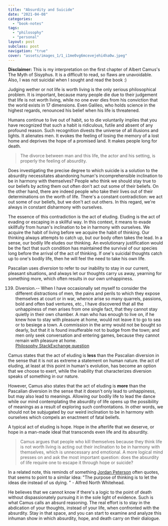 ```yaml
---
title: "Absurdity and Suicide"
date: "2021-04-08"
categories:
  - "book-notes"
tags:
  - "philosophy"
  - "personal"
layout: post
subclass: post
navigation: "true"
cover: "assets/images_1/1_i1me0vg6mcevejehi4ha0w.jpeg"
---
```


**Disclaimer:** This is my interpretation on the first chapter of Albert Camus's The Myth of Sisyphus. It is a difficult to read, so flaws are unavoidable. Also, I was not suicidal when I sought and read the book :)

Judging wether or not life is worth living is the only serious philosophical problem. It is important, because many people die due to their judgement that life is not worth living, while no one ever dies from his conviction that the world exists in 17 dimensions. Even Galileo, who holds science in the highest regards, renounced his belief when his life is threatened.

Humans continue to live out of habit, so to die voluntarily implies that you have recognized that such a habit is ridiculous, futile and absent of any profound reason. Such recognition divests the universe of all illusions and lights. It alienates men. It evokes the feeling of losing the memory of a lost home and deprives the hope of a promised land. It makes people long for death.

> The divorce between man and this life, the actor and his setting, is properly the feeling of absurdity.

Does investigating the precise degree to which suicide is a solution to the absurdity necessitates abandoning human's incomprehensible inclination to be in harmony with themselves? People who think we should stay true to our beliefs by acting them out often don't act out some of their beliefs. On the other hand, there are indeed people who take their lives out of their determinations on the worth of life. There's a constant contradiction: we act out some of our beliefs, but we don't act out others. In this regard, we're always in constant disharmony with ourselves.

The essence of this contradiction is the act of eluding. Eluding is the act of evading or escaping in a skillful way. In this context, it means to evade skillfully from hunan's inclination to be in harmony with ourselves. We acquire the habit of living before we acquire the habit of thinking. Our thinking always attempts to catch up, but our body often takes the lead. In a sense, our bodily life eludes our thinking. An evolutionary justification would be the fact that such condition has maintained the survival of our species long before the arrival of the act of thinking. If one's suicidal thoughts catch up to one's bodily life, then he will feel the need to take his own life.

Pascalian uses _diversion_ to refer to our inability to stay in our current, pleasant situations, and always let our thoughts carry us away, yearning for something more, which often results in our own unhappiness.

139. Diversion.-- When I have occasionally set myself to consider the different distractions of men, the pains and perils to which they expose themselves at court or in war, whence arise so many quarrels, passions, bold and often bad ventures, etc., I have discovered that all the unhappiness of men arises from one single fact, that they cannot stay quietly in their own chamber. A man who has enough to live on, if he knew how to stay with pleasure at home, would not leave it to go to sea or to besiege a town. A commission in the army would not be bought so dearly, but that it is found insufferable not to budge from the town; and men only seek conversation and entering games, because they cannot remain with pleasure at home.  
    [Philosophy StackExchange question](https://philosophy.stackexchange.com/questions/77705/myth-of-sisyphus-what-is-pascalian-sense)

Camus states that the act of eluding is **less** than the Pascalian diversion in the sense that it is not as extreme a statement on human nature. the act of eluding, at least at this point in human's evolution, has become an option that we choose to exert, while the inability that characterizes diversion speaks of something in our nature.

However, Camus also states that the act of eluding is **more** than the Pascalian diversion in the sense that it doesn't only lead to unhappiness, but may also lead to meanings. Allowing our bodily life to lead the dance while our mind contemplating the absurdity of life opens up the possibility of meanings as a result of exploring such confrontations. In other words, we should not be subjugated by our weird inclination to be in harmony with ourselves which compels an enactment of fatal beliefs.

A typical act of eluding is hope. Hope in the afterlife that we deserve, or hope in a man-made ideal that transcends even life and its absurdity.

> Camus argues that people who kill themselves because they think life is not worth living is acting out their inclination to be in harmony with themselves, which is unnecessary and emotional. A more logical mind presses on and ask the most important question: does the absurdity of life require one to escape it through hope or suicide?

In a related note, this reminds of something [Jordan Peterson](//obsidian.md/Jordan%20Peterson) often quotes, that seems to point to a similar idea: "The purpose of thinking is to let the ideas die instead of us dying. " - Alfred North Whitehead.

He believes that we cannot know if there's a logic to the point of death without dispassionately pursuing it in the sole light of evidence. Such is what Camus calls an absurd reasoning. The real effort is to stay in the abdication of your thoughts, instead of your life, when confronted with the absurdity. Stay in that space, and you can start to examine and analyze this inhuman show in which absurdity, hope, and death carry on their dialogue.
